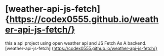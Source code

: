 # [weather-api-js-fetch] {https://codex0555.github.io/weather-api-js-fetch/}
this a api project using open weather api and JS  Fetch As A backend.
[weather-api-js-fetch] {https://codex0555.github.io/weather-api-js-fetch/}
